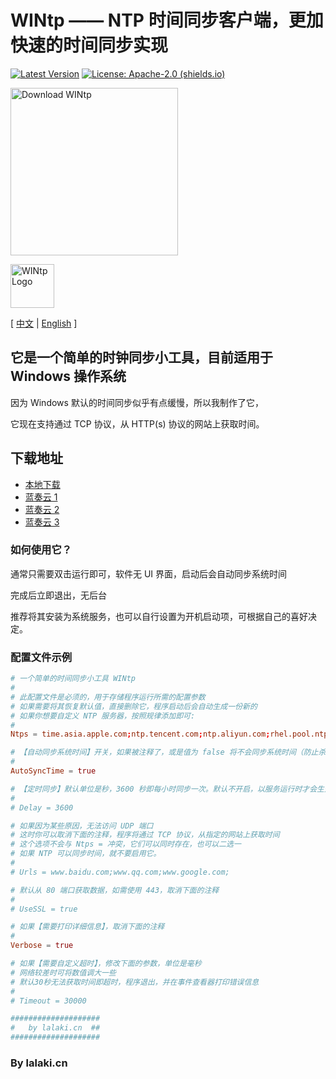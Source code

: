 # WINtp —— NTP 时间同步客户端，更加快速的时间同步实现

[![Latest Version](https://img.shields.io/github/v/release/lalakii/WINtp?logo=github)](https://github.com/lalakii/WINtp/releases)
[![License: Apache-2.0 (shields.io)](https://img.shields.io/badge/License-Apache--2.0-c02041?logo=apache)](LICENSE)

[<img alt="Download WINtp" src="https://sourceforge.net/sflogo.php?type=18&amp;group_id=3814875" width=268></a>](https://sourceforge.net/projects/wintp/)

[<img alt="WINtp Logo" src="https://fastly.jsdelivr.net/gh/lalakii/WINtp@master/wintp.jpg" width=70></a>](https://sourceforge.net/projects/wintp/)

[ [中文](README.md) | [English](README_en.md) ]

## 它是一个简单的时钟同步小工具，目前适用于 Windows 操作系统

因为 Windows 默认的时间同步似乎有点缓慢，所以我制作了它，

它现在支持通过 TCP 协议，从 HTTP(s) 协议的网站上获取时间。

## 下载地址

- [本地下载](https://github.com/lalakii/WINtp/releases)
- [蓝奏云 1](https://a01.lanzoui.com/iqehF2egumoj)
- [蓝奏云 2](https://a01.lanzout.com/iqehF2egumoj)
- [蓝奏云 3](https://a01.lanzouv.com/iqehF2egumoj)

### 如何使用它？

通常只需要双击运行即可，软件无 UI 界面，启动后会自动同步系统时间

完成后立即退出，无后台

推荐将其安装为系统服务，也可以自行设置为开机启动项，可根据自己的喜好决定。

### 配置文件示例

```conf
# 一个简单的时间同步小工具 WINtp
#
# 此配置文件是必须的，用于存储程序运行所需的配置参数
# 如果需要将其恢复默认值，直接删除它，程序启动后会自动生成一份新的
# 如果你想要自定义 NTP 服务器，按照规律添加即可:
#
Ntps = time.asia.apple.com;ntp.tencent.com;ntp.aliyun.com;rhel.pool.ntp.org;

# 【自动同步系统时间】开关，如果被注释了，或是值为 false 将不会同步系统时间（防止杀软误报添加这个配置项）
#
AutoSyncTime = true

# 【定时同步】默认单位是秒，3600 秒即每小时同步一次。默认不开启，以服务运行时才会生效
#
# Delay = 3600

# 如果因为某些原因，无法访问 UDP 端口
# 这时你可以取消下面的注释，程序将通过 TCP 协议，从指定的网站上获取时间
# 这个选项不会与 Ntps = 冲突，它们可以同时存在，也可以二选一
# 如果 NTP 可以同步时间，就不要启用它。
#
# Urls = www.baidu.com;www.qq.com;www.google.com;

# 默认从 80 端口获取数据，如需使用 443，取消下面的注释
#
# UseSSL = true

# 如果【需要打印详细信息】，取消下面的注释
#
Verbose = true

# 如果【需要自定义超时】，修改下面的参数，单位是毫秒
# 网络较差时可将数值调大一些
# 默认30秒无法获取时间即超时，程序退出，并在事件查看器打印错误信息
#
# Timeout = 30000

####################
#   by lalaki.cn  ##
####################
```

### By lalaki.cn
